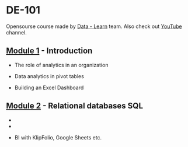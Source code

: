 # DE-101

Opensourse course made by [Data - Learn](https://datalearn.ru/) team. Also check out [YouTube](https://www.youtube.com/channel/UCWki7GBUE5lDMJCbn4e1XMg) channel.

## [Module 1](https://github.com/Vainane/DE-101/tree/main/Module%201) - Introduction

- The role of analytics in an organization

- Data analytics in pivot tables

- Building an Excel Dashboard 

## [Module 2](https://github.com/Vainane/DE-101/tree/main/Module%202) - Relational databases SQL

-

-

- BI with KlipFolio, Google Sheets etc.


